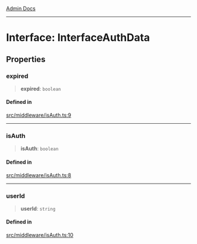 [Admin Docs](/)

***

# Interface: InterfaceAuthData

## Properties

### expired

> **expired**: `boolean`

#### Defined in

[src/middleware/isAuth.ts:9](https://github.com/Suyash878/talawa-api/blob/cfd688207611ba245c99edd8dbaccb2cdbf6a043/src/middleware/isAuth.ts#L9)

***

### isAuth

> **isAuth**: `boolean`

#### Defined in

[src/middleware/isAuth.ts:8](https://github.com/Suyash878/talawa-api/blob/cfd688207611ba245c99edd8dbaccb2cdbf6a043/src/middleware/isAuth.ts#L8)

***

### userId

> **userId**: `string`

#### Defined in

[src/middleware/isAuth.ts:10](https://github.com/Suyash878/talawa-api/blob/cfd688207611ba245c99edd8dbaccb2cdbf6a043/src/middleware/isAuth.ts#L10)
